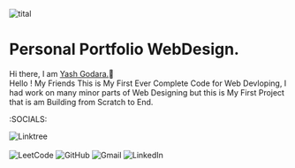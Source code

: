 ![tital](https://user-images.githubusercontent.com/91774226/187524251-4e29c2d5-c843-408a-8400-eca81df47948.png)

# Personal Portfolio WebDesign.
Hi there, I am [Yash Godara.](#/)👋
<br>
Hello ! My Friends This is My First Ever Complete Code for Web Devloping, I had work on many minor parts of Web Designing but this is My First Project that is am Building from Scratch to End.

:SOCIALS:

![Linktree](https://img.shields.io/badge/linktree-1de9b6?style=for-the-badge&logo=linktree&logoColor=white)
<br></br>
![LeetCode](https://img.shields.io/badge/LeetCode-000000?style=for-the-badge&logo=LeetCode&logoColor=#d16c06)
![GitHub](https://img.shields.io/badge/github-%23121011.svg?style=for-the-badge&logo=github&logoColor=white)
![Gmail](https://img.shields.io/badge/Gmail-D14836?style=for-the-badge&logo=gmail&logoColor=white)
![LinkedIn](https://img.shields.io/badge/linkedin-%230077B5.svg?style=for-the-badge&logo=linkedin&logoColor=white)


                                                                                                                           
